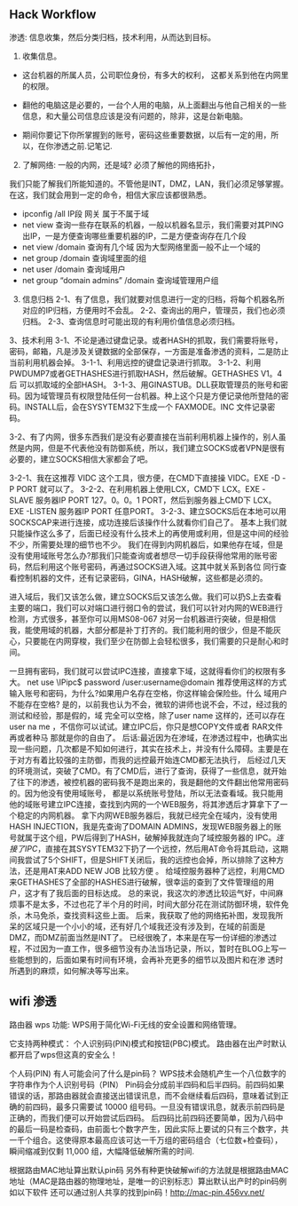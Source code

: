 ## Hack Workflow

渗透: 信息收集，然后分类归档，技术利用，从而达到目标。

1. 收集信息。

- 这台机器的所属人员，公司职位身份，有多大的权利， 这都关系到他在内网里的权限。

- 翻他的电脑这是必要的，一台个人用的电脑，从上面翻出与他自己相关的一些信息，和大量公司信息应该是没有问题的，除非，这是台新电脑。

- 期间你要记下你所掌握到的账号，密码这些重要数据，以后有一定的用，所以，在你渗透之前.记笔记.

2. 了解网络:
一般的内网，还是域?  必须了解他的网络拓扑，

我们只能了解我们所能知道的。不管他是INT，DMZ，LAN，我们必须足够掌握。在这，我们就会用到一定的命令，相信大家应该都很熟悉。
- ipconfig /all            IP段 网关 属于不属于域
- net view                 查询一些存在联系的机器，一般以机器名显示，我们需要对其PING出IP，一是方便查询哪些重要机器的IP，二是方便查询存在几个段
- net view /domain   查询有几个域 因为大型网络里面一般不止一个域的
- net group /domain 查询域里面的组
- net user /domain   查询域用户
- net group “domain admins” /domain 查询域管理用户组


3. 信息归档
2-1、有了信息，我们就要对信息进行一定的归档，将每个机器名所对应的IP归档，方便用时不会乱。
2-2、查询出的用户，管理员，我们也必须归档。
2-3、查询信息时可能出现的有利用价值信息必须归档。

3、技术利用
3-1、不论是通过键盘记录。或者HASH的抓取，我们需要将账号，密码，邮箱，凡是涉及关键数据的全部保存，一方面是准备渗透的资料，二是防止当前利用机器会掉。
3-1-1、利用远控的键盘记录进行抓取。
3-1-2、利用PWDUMP7或者GETHASHES进行抓取HASH，然后破解。GETHASHES V1。4后 可以抓取域的全部HASH。
3-1-3、用GINASTUB。DLL获取管理员的账号和密码。因为域管理员有权限登陆任何一台机器。种上这个只是方便记录他所登陆的密码。INSTALL后，会在SYSYTEM32下生成一个 FAXMODE。INC 文件记录密码。

3-2、有了内网，很多东西我们是没有必要直接在当前利用机器上操作的，别人虽然是内网，但是不代表他没有防御系统，所以，我们建立SOCKS或者VPN是很有必要的，建立SOCKS相信大家都会了吧。

3-2-1、我在这推荐 VIDC 这个工具，很方便，在CMD下直接操 VIDC。EXE -D -P PORT 就可以了。
3-2-2、在利用机器上使用LCX，CMD下 LCX。EXE -SLAVE 服务器IP PORT 127。0。0。1 PORT，然后到服务器上CMD下 LCX。EXE -LISTEN 服务器IP PORT 任意PORT。
3-2-3、建立SOCKS后在本地可以用SOCKSCAP来进行连接，成功连接后该操作什么就看你们自己了。
基本上我们就只能操作这么多了，后面已经没有什么技术上的再使用或利用，但是这中间的经验不少，所需要处理的细节也不少。
我们在得到内网机器后，如果他存在域，但是没有使用域账号怎么办?那我们只能查询或者想尽一切手段获得他常用的账号密码，然后利用这个账号密码，再通过SOCKS进入域。这其中就关系到各位 同行查看控制机器的文件，还有记录密码，GINA，HASH破解，这些都是必须的。

进入域后，我们又该怎么做，建立SOCKS后又该怎么做。我们可以扔S上去查看主要的端口，我们可以对端口进行弱口令的尝试，我们可以针对内网的WEB进行检测，方式很多，甚至你可以用MS08-067 对另一台机器进行突破，但是相信我，能使用域的机器，大部分都是补丁打齐的。我们能利用的很少，但是不能灰心，只要能在内网穿梭，我们至少在防御上会轻松很多，我们需要的只是耐心和时间。

一旦拥有密码，我们就可以尝试IPC连接，直接拿下域，这就得看你们的权限有多大。
net use \IPipc$ password /user:username@domain
推荐使用这样的方式输入账号和密码，为什么?如果用户名存在空格，你这样输会保险些。什么 域用户不能存在空格?
是的，以前我也认为不会，微软的讲师也说不会，不过，经过我的测试和经验，那是假的，域 完全可以空格，除了user name 这样的，还可以存在 user na me ，不信你可以试试。建立IPC后，你只是想COPY文件或者 RAR文件再或者种马 那就是你的自由了。
后话:最近因为在渗域，在渗透过程中，也确实出现一些问题，几次都是不知如何进行，其实在技术上，并没有什么障碍。主要是在于对方有着比较强的主防御，而我的远控最开始连CMD都无法执行， 后经过几天的环境测试，突破了CMD。有了CMD后，进行了查询，获得了一些信息，就开始了往下的渗透，被控机器的密码我不是跑出来的，我是翻他的文件翻出他常用密码的。因为他没有使用域账号， 都是以系统账号登陆，所以无法查看域。我只能用他的域账号建立IPC连接，查找到内网的一个WEB服务，将其渗透后才算拿下了一个稳定的内网机器。
拿下内网WEB服务器后，我就已经完全在域内，没有使用HASH INJECTION，我是先查询了DOMAIN ADMINS，发现WEB服务器上的账号就属于这个组，PW后得到了HASH，破解掉我就连向了域控服务器的 IPC$。
连接了IPC$，直接在其SYSYTEM32下扔了一个远控，然后用AT命令将其启动，这期间我尝试了5个SHIFT，但是SHIFT关闭后，我的远控也会掉，所以排除了这种方法，还是用AT来ADD NEW JOB 比较方便 。
给域控服务器种了远控，利用CMD来GETHASHES了全部的HASHES进行破解，很幸运的查到了文件管理组的用户，这才有了我后面的目标达成。
总的来说，我这次的渗透比较运气好，中间麻烦事不是太多，不过也花了半个月的时间，时间大部分花在测试防御环境，软件免杀，木马免杀，查找资料这些上面。
后来，我获取了他的网络拓补图，发现我所呆的区域只是一个小小的域，还有好几个域我还没有涉及到，在域的前面是DMZ，而DMZ前面当然是INT了。
已经很晚了，本来是在写一份详细的渗透过程，不过因为一直工作，很多细节没有办法当场记录，所以，暂时在BLOG上写一些能想到的，后面如果有时间有环境，会再补充更多的细节以及图片和在渗 透时所遇到的麻烦，如何解决等写出来。




## wifi 渗透


路由器 wps 功能:
WPS用于简化Wi-Fi无线的安全设置和网络管理。

它支持两种模式：
个人识别码(PIN)模式和按钮(PBC)模式。
路由器在出产时默认都开启了wps但这真的安全么！

个人码(PIN)
有人可能会问了什么是pin码？
WPS技术会随机产生一个八位数字的字符串作为个人识别号码（PIN）
Pin码会分成前半四码和后半四码。前四码如果错误的话，那路由器就会直接送出错误讯息，而不会继续看后四码，意味着试到正确的前四码，最多只需要试 10000 组号码。一旦没有错误讯息，就表示前四码是正确的，而我们便可以开始尝试后四码。 后四码比前四码还要简单，因为八码中的最后一码是检查码，由前面七个数字产生，因此实际上要试的只有三个数字，共一千个组合。这使得原本最高应该可达一千万组的密码组合（七位数+检查码），瞬间缩减到仅剩 11,000 组，大幅降低破解所需的时间.

根据路由MAC地址算出默认pin码
另外有种更快破解wifi的方法就是根据路由MAC地址（MAC是路由器的物理地址，是唯一的识别标志）算出默认出产时的pin码例如以下软件 还可以通过别人共享的找到pin码！http://mac-pin.456vv.net/





